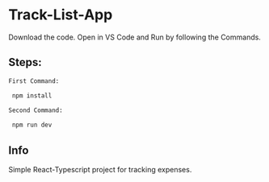# Track-List-App

Download the code. Open in VS Code and Run by following the Commands.

## Steps:
 
```bash
First Command:

 npm install

Second Command:
  
 npm run dev
``` 

## Info

Simple React-Typescript project for tracking expenses.
